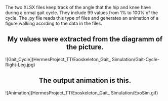The two XLSX files keep track of the angle that the hip and knee have during a ormal gait cycle. 
They include 99 values from 1% to 100% of the cycle. The .py file reads this type of files and generates an
animation of a figure walking acording to the data in the files. 

## <center> My values were extracted from the diagramm of the picture.
  ![Gait_Cycle](HermesProject_TT/Exoskeleton_Gait_ Simulation/Gait-Cycle-Right-Leg.jpg)
  
## <center> The output animation is this.
  ![Animation](HermesProject_TT/Exoskeleton_Gait_ Simulation/ExoSim.gif)
